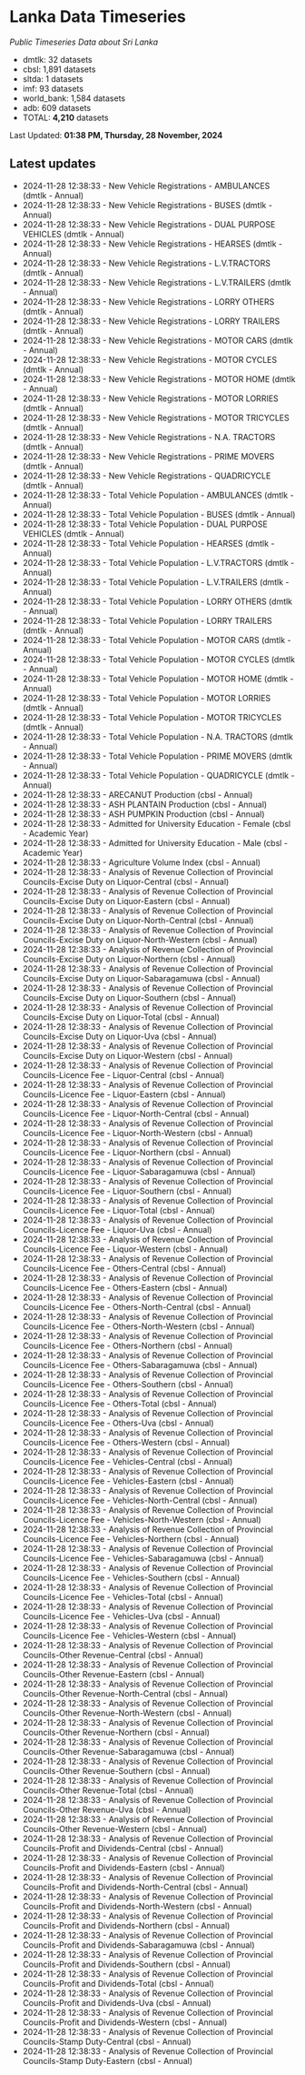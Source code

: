 # Lanka Data Timeseries
*Public Timeseries Data about Sri Lanka*

* dmtlk: 32 datasets
* cbsl: 1,891 datasets
* sltda: 1 datasets
* imf: 93 datasets
* world_bank: 1,584 datasets
* adb: 609 datasets
* TOTAL: **4,210** datasets

Last Updated: **01:38 PM, Thursday, 28 November, 2024**

## Latest updates

* 2024-11-28 12:38:33 - New Vehicle Registrations - AMBULANCES (dmtlk - Annual)
* 2024-11-28 12:38:33 - New Vehicle Registrations - BUSES (dmtlk - Annual)
* 2024-11-28 12:38:33 - New Vehicle Registrations - DUAL PURPOSE VEHICLES (dmtlk - Annual)
* 2024-11-28 12:38:33 - New Vehicle Registrations - HEARSES (dmtlk - Annual)
* 2024-11-28 12:38:33 - New Vehicle Registrations - L.V.TRACTORS (dmtlk - Annual)
* 2024-11-28 12:38:33 - New Vehicle Registrations - L.V.TRAILERS (dmtlk - Annual)
* 2024-11-28 12:38:33 - New Vehicle Registrations - LORRY OTHERS (dmtlk - Annual)
* 2024-11-28 12:38:33 - New Vehicle Registrations - LORRY TRAILERS (dmtlk - Annual)
* 2024-11-28 12:38:33 - New Vehicle Registrations - MOTOR CARS (dmtlk - Annual)
* 2024-11-28 12:38:33 - New Vehicle Registrations - MOTOR CYCLES (dmtlk - Annual)
* 2024-11-28 12:38:33 - New Vehicle Registrations - MOTOR HOME (dmtlk - Annual)
* 2024-11-28 12:38:33 - New Vehicle Registrations - MOTOR LORRIES (dmtlk - Annual)
* 2024-11-28 12:38:33 - New Vehicle Registrations - MOTOR TRICYCLES (dmtlk - Annual)
* 2024-11-28 12:38:33 - New Vehicle Registrations - N.A. TRACTORS (dmtlk - Annual)
* 2024-11-28 12:38:33 - New Vehicle Registrations - PRIME MOVERS (dmtlk - Annual)
* 2024-11-28 12:38:33 - New Vehicle Registrations - QUADRICYCLE (dmtlk - Annual)
* 2024-11-28 12:38:33 - Total Vehicle Population - AMBULANCES (dmtlk - Annual)
* 2024-11-28 12:38:33 - Total Vehicle Population - BUSES (dmtlk - Annual)
* 2024-11-28 12:38:33 - Total Vehicle Population - DUAL PURPOSE VEHICLES (dmtlk - Annual)
* 2024-11-28 12:38:33 - Total Vehicle Population - HEARSES (dmtlk - Annual)
* 2024-11-28 12:38:33 - Total Vehicle Population - L.V.TRACTORS (dmtlk - Annual)
* 2024-11-28 12:38:33 - Total Vehicle Population - L.V.TRAILERS (dmtlk - Annual)
* 2024-11-28 12:38:33 - Total Vehicle Population - LORRY OTHERS (dmtlk - Annual)
* 2024-11-28 12:38:33 - Total Vehicle Population - LORRY TRAILERS (dmtlk - Annual)
* 2024-11-28 12:38:33 - Total Vehicle Population - MOTOR CARS (dmtlk - Annual)
* 2024-11-28 12:38:33 - Total Vehicle Population - MOTOR CYCLES (dmtlk - Annual)
* 2024-11-28 12:38:33 - Total Vehicle Population - MOTOR HOME (dmtlk - Annual)
* 2024-11-28 12:38:33 - Total Vehicle Population - MOTOR LORRIES (dmtlk - Annual)
* 2024-11-28 12:38:33 - Total Vehicle Population - MOTOR TRICYCLES (dmtlk - Annual)
* 2024-11-28 12:38:33 - Total Vehicle Population - N.A. TRACTORS (dmtlk - Annual)
* 2024-11-28 12:38:33 - Total Vehicle Population - PRIME MOVERS (dmtlk - Annual)
* 2024-11-28 12:38:33 - Total Vehicle Population - QUADRICYCLE (dmtlk - Annual)
* 2024-11-28 12:38:33 - ARECANUT Production (cbsl - Annual)
* 2024-11-28 12:38:33 - ASH PLANTAIN Production (cbsl - Annual)
* 2024-11-28 12:38:33 - ASH PUMPKIN Production (cbsl - Annual)
* 2024-11-28 12:38:33 - Admitted for University Education - Female (cbsl - Academic Year)
* 2024-11-28 12:38:33 - Admitted for University Education - Male (cbsl - Academic Year)
* 2024-11-28 12:38:33 - Agriculture Volume Index (cbsl - Annual)
* 2024-11-28 12:38:33 - Analysis of Revenue Collection of Provincial Councils-Excise Duty on Liquor-Central (cbsl - Annual)
* 2024-11-28 12:38:33 - Analysis of Revenue Collection of Provincial Councils-Excise Duty on Liquor-Eastern (cbsl - Annual)
* 2024-11-28 12:38:33 - Analysis of Revenue Collection of Provincial Councils-Excise Duty on Liquor-North-Central (cbsl - Annual)
* 2024-11-28 12:38:33 - Analysis of Revenue Collection of Provincial Councils-Excise Duty on Liquor-North-Western (cbsl - Annual)
* 2024-11-28 12:38:33 - Analysis of Revenue Collection of Provincial Councils-Excise Duty on Liquor-Northern (cbsl - Annual)
* 2024-11-28 12:38:33 - Analysis of Revenue Collection of Provincial Councils-Excise Duty on Liquor-Sabaragamuwa (cbsl - Annual)
* 2024-11-28 12:38:33 - Analysis of Revenue Collection of Provincial Councils-Excise Duty on Liquor-Southern (cbsl - Annual)
* 2024-11-28 12:38:33 - Analysis of Revenue Collection of Provincial Councils-Excise Duty on Liquor-Total (cbsl - Annual)
* 2024-11-28 12:38:33 - Analysis of Revenue Collection of Provincial Councils-Excise Duty on Liquor-Uva (cbsl - Annual)
* 2024-11-28 12:38:33 - Analysis of Revenue Collection of Provincial Councils-Excise Duty on Liquor-Western (cbsl - Annual)
* 2024-11-28 12:38:33 - Analysis of Revenue Collection of Provincial Councils-Licence Fee - Liquor-Central (cbsl - Annual)
* 2024-11-28 12:38:33 - Analysis of Revenue Collection of Provincial Councils-Licence Fee - Liquor-Eastern (cbsl - Annual)
* 2024-11-28 12:38:33 - Analysis of Revenue Collection of Provincial Councils-Licence Fee - Liquor-North-Central (cbsl - Annual)
* 2024-11-28 12:38:33 - Analysis of Revenue Collection of Provincial Councils-Licence Fee - Liquor-North-Western (cbsl - Annual)
* 2024-11-28 12:38:33 - Analysis of Revenue Collection of Provincial Councils-Licence Fee - Liquor-Northern (cbsl - Annual)
* 2024-11-28 12:38:33 - Analysis of Revenue Collection of Provincial Councils-Licence Fee - Liquor-Sabaragamuwa (cbsl - Annual)
* 2024-11-28 12:38:33 - Analysis of Revenue Collection of Provincial Councils-Licence Fee - Liquor-Southern (cbsl - Annual)
* 2024-11-28 12:38:33 - Analysis of Revenue Collection of Provincial Councils-Licence Fee - Liquor-Total (cbsl - Annual)
* 2024-11-28 12:38:33 - Analysis of Revenue Collection of Provincial Councils-Licence Fee - Liquor-Uva (cbsl - Annual)
* 2024-11-28 12:38:33 - Analysis of Revenue Collection of Provincial Councils-Licence Fee - Liquor-Western (cbsl - Annual)
* 2024-11-28 12:38:33 - Analysis of Revenue Collection of Provincial Councils-Licence Fee - Others-Central (cbsl - Annual)
* 2024-11-28 12:38:33 - Analysis of Revenue Collection of Provincial Councils-Licence Fee - Others-Eastern (cbsl - Annual)
* 2024-11-28 12:38:33 - Analysis of Revenue Collection of Provincial Councils-Licence Fee - Others-North-Central (cbsl - Annual)
* 2024-11-28 12:38:33 - Analysis of Revenue Collection of Provincial Councils-Licence Fee - Others-North-Western (cbsl - Annual)
* 2024-11-28 12:38:33 - Analysis of Revenue Collection of Provincial Councils-Licence Fee - Others-Northern (cbsl - Annual)
* 2024-11-28 12:38:33 - Analysis of Revenue Collection of Provincial Councils-Licence Fee - Others-Sabaragamuwa (cbsl - Annual)
* 2024-11-28 12:38:33 - Analysis of Revenue Collection of Provincial Councils-Licence Fee - Others-Southern (cbsl - Annual)
* 2024-11-28 12:38:33 - Analysis of Revenue Collection of Provincial Councils-Licence Fee - Others-Total (cbsl - Annual)
* 2024-11-28 12:38:33 - Analysis of Revenue Collection of Provincial Councils-Licence Fee - Others-Uva (cbsl - Annual)
* 2024-11-28 12:38:33 - Analysis of Revenue Collection of Provincial Councils-Licence Fee - Others-Western (cbsl - Annual)
* 2024-11-28 12:38:33 - Analysis of Revenue Collection of Provincial Councils-Licence Fee - Vehicles-Central (cbsl - Annual)
* 2024-11-28 12:38:33 - Analysis of Revenue Collection of Provincial Councils-Licence Fee - Vehicles-Eastern (cbsl - Annual)
* 2024-11-28 12:38:33 - Analysis of Revenue Collection of Provincial Councils-Licence Fee - Vehicles-North-Central (cbsl - Annual)
* 2024-11-28 12:38:33 - Analysis of Revenue Collection of Provincial Councils-Licence Fee - Vehicles-North-Western (cbsl - Annual)
* 2024-11-28 12:38:33 - Analysis of Revenue Collection of Provincial Councils-Licence Fee - Vehicles-Northern (cbsl - Annual)
* 2024-11-28 12:38:33 - Analysis of Revenue Collection of Provincial Councils-Licence Fee - Vehicles-Sabaragamuwa (cbsl - Annual)
* 2024-11-28 12:38:33 - Analysis of Revenue Collection of Provincial Councils-Licence Fee - Vehicles-Southern (cbsl - Annual)
* 2024-11-28 12:38:33 - Analysis of Revenue Collection of Provincial Councils-Licence Fee - Vehicles-Total (cbsl - Annual)
* 2024-11-28 12:38:33 - Analysis of Revenue Collection of Provincial Councils-Licence Fee - Vehicles-Uva (cbsl - Annual)
* 2024-11-28 12:38:33 - Analysis of Revenue Collection of Provincial Councils-Licence Fee - Vehicles-Western (cbsl - Annual)
* 2024-11-28 12:38:33 - Analysis of Revenue Collection of Provincial Councils-Other Revenue-Central (cbsl - Annual)
* 2024-11-28 12:38:33 - Analysis of Revenue Collection of Provincial Councils-Other Revenue-Eastern (cbsl - Annual)
* 2024-11-28 12:38:33 - Analysis of Revenue Collection of Provincial Councils-Other Revenue-North-Central (cbsl - Annual)
* 2024-11-28 12:38:33 - Analysis of Revenue Collection of Provincial Councils-Other Revenue-North-Western (cbsl - Annual)
* 2024-11-28 12:38:33 - Analysis of Revenue Collection of Provincial Councils-Other Revenue-Northern (cbsl - Annual)
* 2024-11-28 12:38:33 - Analysis of Revenue Collection of Provincial Councils-Other Revenue-Sabaragamuwa (cbsl - Annual)
* 2024-11-28 12:38:33 - Analysis of Revenue Collection of Provincial Councils-Other Revenue-Southern (cbsl - Annual)
* 2024-11-28 12:38:33 - Analysis of Revenue Collection of Provincial Councils-Other Revenue-Total (cbsl - Annual)
* 2024-11-28 12:38:33 - Analysis of Revenue Collection of Provincial Councils-Other Revenue-Uva (cbsl - Annual)
* 2024-11-28 12:38:33 - Analysis of Revenue Collection of Provincial Councils-Other Revenue-Western (cbsl - Annual)
* 2024-11-28 12:38:33 - Analysis of Revenue Collection of Provincial Councils-Profit and Dividends-Central (cbsl - Annual)
* 2024-11-28 12:38:33 - Analysis of Revenue Collection of Provincial Councils-Profit and Dividends-Eastern (cbsl - Annual)
* 2024-11-28 12:38:33 - Analysis of Revenue Collection of Provincial Councils-Profit and Dividends-North-Central (cbsl - Annual)
* 2024-11-28 12:38:33 - Analysis of Revenue Collection of Provincial Councils-Profit and Dividends-North-Western (cbsl - Annual)
* 2024-11-28 12:38:33 - Analysis of Revenue Collection of Provincial Councils-Profit and Dividends-Northern (cbsl - Annual)
* 2024-11-28 12:38:33 - Analysis of Revenue Collection of Provincial Councils-Profit and Dividends-Sabaragamuwa (cbsl - Annual)
* 2024-11-28 12:38:33 - Analysis of Revenue Collection of Provincial Councils-Profit and Dividends-Southern (cbsl - Annual)
* 2024-11-28 12:38:33 - Analysis of Revenue Collection of Provincial Councils-Profit and Dividends-Total (cbsl - Annual)
* 2024-11-28 12:38:33 - Analysis of Revenue Collection of Provincial Councils-Profit and Dividends-Uva (cbsl - Annual)
* 2024-11-28 12:38:33 - Analysis of Revenue Collection of Provincial Councils-Profit and Dividends-Western (cbsl - Annual)
* 2024-11-28 12:38:33 - Analysis of Revenue Collection of Provincial Councils-Stamp Duty-Central (cbsl - Annual)
* 2024-11-28 12:38:33 - Analysis of Revenue Collection of Provincial Councils-Stamp Duty-Eastern (cbsl - Annual)